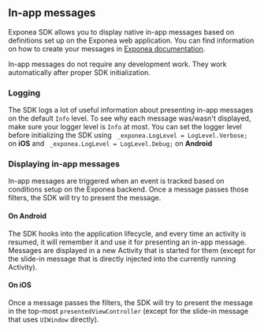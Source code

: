 ## In-app messages
Exponea SDK allows you to display native in-app messages based on definitions set up on the Exponea web application. You can find information on how to create your messages in [Exponea documentation](https://docs.exponea.com/docs/in-app-messages).

In-app messages do not require any development work. They work automatically after proper SDK initialization.

### Logging
The SDK logs a lot of useful information about presenting in-app messages on the default `Info` level. To see why each message was/wasn't displayed, make sure your logger level is  `Info` at most. You can set the logger level before initializing the SDK using ` _exponea.LogLevel = LogLevel.Verbose;` on **iOS** and ` _exponea.LogLevel = LogLevel.Debug;` on **Android**

### Displaying in-app messages
In-app messages are triggered when an event is tracked based on conditions setup on the Exponea backend. Once a message passes those filters, the SDK will try to present the message. 

#### On Android

The SDK hooks into the application lifecycle, and every time an activity is resumed, it will remember it and use it for presenting an in-app message. Messages are displayed in a new Activity that is started for them (except for the slide-in message that is directly injected into the currently running Activity).

#### On iOS

Once a message passes the filters, the SDK will try to present the message in the top-most `presentedViewController` (except for the slide-in message that uses `UIWindow` directly).
